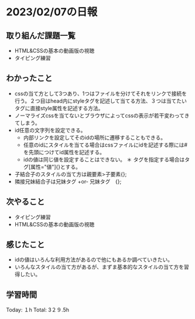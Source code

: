 # 2023/02/07の日報
## 取り組んだ課題一覧
* HTML&CSSの基本の動画版の視聴
* タイピング練習
## わかったこと
* cssの当て方として3つあり、1つはファイルを分けてそれをリンクで接続を行う。２つ目はhead内にstyleタグを記述して当てる方法、３つは当てたいタグに直接style属性を記述する方法。
* ノーマライズcssを当てないとブラウザによってcssの表示が若干変わってきてしまう。
* id任意の文字列を設定できる。
  *  内部リンクを設定してそのidの場所に遷移することもできる。
  * 任意のidにスタイルを当てる場合はcssファイルにidを記述する際には#を先頭につけてid属性を記述する。
  * idの値は同じ値を設定することはできない。
＊ タグを指定する場合はタグ[属性="値"]{}とする。
* 子結合子のスタイルの当て方は親要素>子要素{};
* 隣接兄妹結合子は兄妹タグ +or- 兄妹タグ　{};
## 次やること
* タイピング練習
* HTML&CSSの基本の動画版の視聴
## 感じたこと
* idの値はいろんな利用方法があるので他にもあるか調べていきたい。
* いろんなスタイルの当て方があるが、まずま基本的なスタイルの当て方を習得したい。
## 学習時間
Today: １h
Total: 3２９.5h
